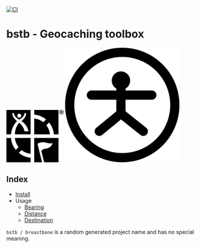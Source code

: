 
[![CI](https://github.com/ceesvandegriend/bstb/actions/workflows/ci.yml/badge.svg?branch=main)](https://github.com/ceesvandegriend/bstb/actions/workflows/ci.yml)

# bstb - Geocaching toolbox

[![Geocaching](image/geocaching.png)](https://www.geocaching.com)
[![Moluk](image/moluk.svg)](https://github.com/ceesvandegriend/bstb/)

## Index

* [Install](install.md)
* Usage
  - [Bearing](usage/bearing.md)
  - [Distance](usage/distance.md)
  - [Destination](usage/bearing.md)

`bstb / breastbone` is a random generated project name and has no special meaning.
